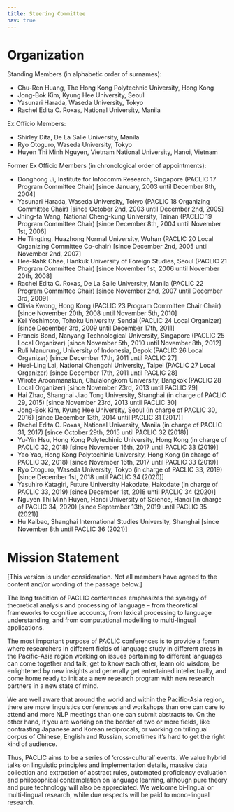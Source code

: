 ```yaml
---
title: Steering Committee
nav: true
---
```


# Organization

Standing Members (in alphabetic order of surnames):

- Chu-Ren Huang, The Hong Kong Polytechnic University, Hong Kong 
- Jong-Bok Kim, Kyung Hee University, Seoul 
- Yasunari Harada, Waseda University, Tokyo
- Rachel Edita O. Roxas, National University, Manila
  
Ex Officio Members:

- Shirley Dita, De La Salle University, Manila 
- Ryo Otoguro, Waseda University, Tokyo 
- Huyen Thi Minh Nguyen, Vietnam National University, Hanoi, Vietnam

Former Ex Officio Members (in chronological order of appointments):

- Donghong Ji, Institute for Infocomm Research, Singapore (PACLIC 17 Program Committee Chair)
[since January, 2003 until December 8th, 2004]
- Yasunari Harada, Waseda University, Tokyo (PACLIC 18 Organizing Committee Chair) [since October 2nd, 2003 until December 2nd, 2005]
- Jhing-fa Wang, National Cheng-kung University, Tainan (PACLIC 19 Program Committee Chair)
[since December 8th, 2004 until November 1st, 2006]
- He Tingting, Huazhong Normal University, Wuhan (PACLIC 20 Local Organizing Committee Co-chair)
[since December 2nd, 2005 until November 2nd, 2007]
- Hee-Rahk Chae, Hankuk University of Foreign Studies, Seoul (PACLIC 21 Program Committee Chair) [since November 1st, 2006 until November 20th, 2008]
- Rachel Edita O. Roxas, De La Salle University, Manila (PACLIC 22 Program Committee Chair)
[since November 2nd, 2007 until December 3rd, 2009]
- Olivia Kwong, Hong Kong (PACLIC 23 Program Committee Chair Chair)
[since November 20th, 2008 until November 5th, 2010]
- Kei Yoshimoto, Tohoku University, Sendai (PACLIC 24 Local Organizer)
[since December 3rd, 2009 until December 17th, 2011]
- Francis Bond, Nanyang Technological University, Singapore (PACLIC 25 Local Organizer) [since November 5th, 2010 until November 8th, 2012]
- Ruli Manurung, University of Indonesia, Depok (PACLIC 26 Local Organizer) [since December 17th, 2011 until PACLIC 27]
- Huei-Ling Lai, National Chengchi University, Taipei (PACLIC 27 Local Organizer) [since December 17th, 2011 until PACLIC 28]
- Wirote Aroonmanakun, Chulalongkorn University, Bangkok (PACLIC 28 Local Organizer)
[since November 23rd, 2013 until PACLIC 29]
- Hai Zhao, Shanghai Jiao Tong University, Shanghai (in charge of PACLIC 29,  2015) [since November 23rd, 2013 until PACLIC 30]
- Jong-Bok Kim, Kyung Hee University, Seoul (in charge of PACLIC 30, 2016) [since December 13th, 2014 until PACLIC 31 (2017)]
- Rachel Edita O. Roxas, National University, Manila (in charge of PACLIC 31, 2017)
[since October 29th, 2015 until PACLIC 32 (2018)]
- Yu-Yin Hsu, Hong Kong Polytechinic University, Hong Kong (in charge of PACLIC 32, 2018)
[since November 16th, 2017 until PACLIC 33 (2019)]
- Yao Yao, Hong Kong Polytechinic University, Hong Kong (in charge of PACLIC 32, 2018)
[since November 16th, 2017 until PACLIC 33 (2019)]
- Ryo Otoguro, Waseda University, Tokyo (in charge of PACLIC 33, 2019)
[since December 1st, 2018 until PACLIC 34 (2020)]
- Yasuhiro Katagiri, Future University Hakodate, Hakodate (in charge of PACLIC 33, 2019)
[since December 1st, 2018 until PACLIC 34 (2020)]
- Nguyen Thi Minh Huyen, Hanoi University of Science, Hanoi (in charge of PACLIC 34, 2020)
[since September 13th, 2019 until PACLIC 35 (2021)]
- Hu Kaibao, Shanghai International Studies University, Shanghai [since November 8th until PACLIC 36 (2021)]

# Mission Statement

[This version is under consideration. Not all members have agreed to the content and/or wording of the passage below.]

The long tradition of PACLIC conferences emphasizes the synergy of theoretical analysis and processing of language – from theoretical frameworks to cognitive accounts, from lexical processing to language understanding, and from computational modelling to multi-lingual applications.

The most important purpose of PACLIC conferences is to provide a forum where researchers in different fields of language study in different areas in the Pacific-Asia region working on issues pertaining to different languages can come together and talk, get to know each other, learn old wisdom, be enlightened by new insights and generally get entertained intellectually, and come home ready to initiate a new research program with new research partners in a new state of mind.

We are well aware that around the world and within the Pacific-Asia region, there are more linguistics conferences and workshops than one can care to attend and more NLP meetings than one can submit abstracts to. On the other hand, if you are working on the border of two or more fields, like contrasting Japanese and Korean reciprocals, or working on trilingual corpus of Chinese, English and Russian, sometimes it’s hard to get the right kind of audience.

Thus, PACLIC aims to be a series of ‘cross-cultural’ events. We value hybrid talks on linguistic principles and implementation details, massive data collection and extraction of abstract rules, automated proficiency evaluation and philosophical contemplation on language learning, although pure theory and pure technology will also be appreciated. We welcome bi-lingual or multi-lingual research, while due respects will be paid to mono-lingual research.

